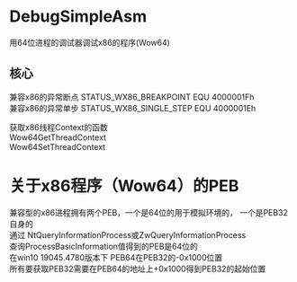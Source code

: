 # DebugSimpleAsm
用64位进程的调试器调试x86的程序(Wow64)</br>
## 核心

兼容x86的异常断点 STATUS_WX86_BREAKPOINT EQU 4000001Fh</br>
兼容x86的异常单步 STATUS_WX86_SINGLE_STEP EQU 4000001Eh</br>

获取x86线程Context的函数</br>
Wow64GetThreadContext</br>
Wow64SetThreadContext</br>

# 关于x86程序（Wow64）的PEB
兼容型的x86进程拥有两个PEB，一个是64位的用于模拟环境的， 一个是PEB32自身的</br>
通过 NtQueryInformationProcess或ZwQueryInformationProcess</br>
查询ProcessBasicInformation值得到的PEB是64位的</br>
在win10 19045.4780版本下 PEB64在PEB32的-0x1000位置</br>
所有要获取PEB32需要在PEB64的地址上+0x1000得到PEB32的起始位置</br>
